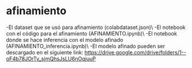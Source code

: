 # afinamiento

-El dataset que se usó para afinamiento (colabdataset.json)\\
-El notebook con el código para el afinamiento (AFINAMIENTO.ipynb)\\
-El notebook donde se hace inferencia con el modelo afinado (AFINAMIENTO_inferencia.ipynb)\\
-El modelo afinado pueden ser descargado en el siguiente link:
https://drive.google.com/drive/folders/1--oF4b78JOrTv_sjmQhsJsLU6nOqjuuP
